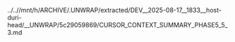 ../..//mnt/h/ARCHIVE/.UNWRAP/extracted/DEV__2025-08-17__1833__host-duri-head/__UNWRAP/5c29059869/CURSOR_CONTEXT_SUMMARY_PHASE5_5_3.md